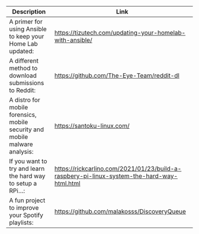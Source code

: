 Description | Link
------------ | ------------
A primer for using Ansible to keep your Home Lab updated: | https://tizutech.com/updating-your-homelab-with-ansible/
A different method to download submissions to Reddit: | https://github.com/The-Eye-Team/reddit-dl
A distro for mobile forensics, mobile security and mobile malware analysis: | https://santoku-linux.com/
If you want to try and learn the hard way to setup a RPi…: | https://rickcarlino.com/2021/01/23/build-a-raspbery-pi-linux-system-the-hard-way-html.html
A fun project to improve your Spotify playlists: | https://github.com/malakosss/DiscoveryQueue
